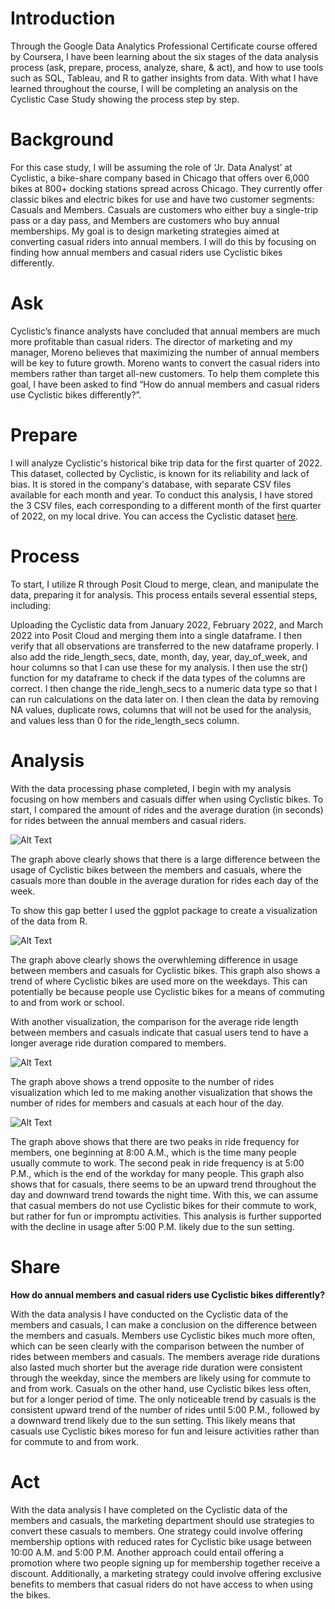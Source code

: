 # Introduction
Through the Google Data Analytics Professional Certificate course offered by Coursera, I have been learning about the six stages of the data analysis process (ask, prepare, process, analyze, share, & act), and how to use tools such as SQL, Tableau, and R to gather insights from data. With what I have learned throughout the course, I will be completing an analysis on the Cyclistic Case Study showing the process step by step.

# Background
For this case study, I will be assuming the role of ‘Jr. Data Analyst’ at Cyclistic, a bike-share company based in Chicago that offers over 6,000 bikes at 800+ docking stations spread across Chicago. They currently offer classic bikes and electric bikes for use and have two customer segments: Casuals and Members. Casuals are customers who either buy a single-trip pass or a day pass, and Members are customers who buy annual memberships. My goal is to design marketing strategies aimed at converting casual riders into annual members. I will do this by focusing on finding how annual members and casual riders use Cyclistic bikes differently.

# Ask
Cyclistic’s finance analysts have concluded that annual members are much more profitable than casual riders. The director of marketing and my manager, Moreno believes that maximizing the number of annual members will be key to future growth. Moreno wants to convert the casual riders into members rather than target all-new customers. To help them complete this goal, I have been asked to find “How do annual members and casual riders use Cyclistic bikes differently?”.

# Prepare
I will analyze Cyclistic's historical bike trip data for the first quarter of 2022. This dataset, collected by Cyclistic, is known for its reliability and lack of bias. It is stored in the company's database, with separate CSV files available for each month and year. To conduct this analysis, I have stored the 3 CSV files, each corresponding to a different month of the first quarter of 2022, on my local drive. You can access the Cyclistic dataset [here](https://divvy-tripdata.s3.amazonaws.com/index.html).

# Process
To start, I utilize R through Posit Cloud to merge, clean, and manipulate the data, preparing it for analysis. This process entails several essential steps, including:

Uploading the Cyclistic data from January 2022, February 2022, and March 2022 into Posit Cloud and  merging them into a single dataframe. I then verify that all observations are transferred to the new dataframe properly. I also add the ride_length_secs, date, month, day, year, day_of_week, and hour columns so that I can use these for my analysis. I then use the str() function for my dataframe to check if the data types of the columns are correct. I then change the ride_lengh_secs to a numeric data type so that I can run calculations on the data later on. I then clean the data by removing NA values, duplicate rows, columns that will not be used for the analysis, and values less than 0 for the ride_length_secs column.

# Analysis
With the data processing phase completed, I begin with my analysis focusing on how members and casuals differ when using Cyclistic bikes.
To start, I compared the amount of rides and the average duration (in seconds) for rides between the annual members and casual riders.

![Alt Text](number_of_rides_and_average_duration.JPG)

The graph above clearly shows that there is a large difference between the usage of Cyclistic bikes between the members and casuals, where the casuals more than double in the average duration for rides each day of the week.

To show this gap better I used the ggplot package to create a visualization of the data from R.

![Alt Text](number_of_rides_each_day.jpg)

The graph above clearly shows the overwhleming difference in usage between members and casuals for Cyclistic bikes. This graph also shows a trend of where Cyclistic bikes are used more on the weekdays. This can potentially be because people use Cyclistic bikes for a means of commuting to and from work or school.

With another visualization, the comparison for the average ride length between members and casuals indicate that casual users tend to have a longer average ride duration compared to members.

![Alt Text](number_of_rides_each_day.jpg)

The graph above shows a trend opposite to the number of rides visualization which led to me making another visualization that shows the number of rides for members and casuals at each hour of the day.

![Alt Text](number_of_rides_each_hour.jpg)

The graph above shows that there are two peaks in ride frequency for members, one beginning at 8:00 A.M., which is the time many people usually commute to work. The second peak in ride frequency is at 5:00 P.M., which is the end of the workday for many people. This graph also shows that for casuals, there seems to be an upward trend throughout the day and downward trend towards the night time. With this, we can assume that casual members do not use Cyclistic bikes for their commute to work, but rather for fun or impromptu activities. This analysis is further supported with the decline in usage after 5:00 P.M. likely due to the sun setting.

# Share
**How do annual members and casual riders use Cyclistic bikes differently?**

With the data analysis I have conducted on the Cyclistic data of the members and casuals, I can make a conclusion on the difference between the members and casuals.
Members use Cyclistic bikes much more often, which can be seen clearly with the comparison between the number of rides between members and casuals. The members average ride durations also lasted much shorter but the average ride duration were consistent through the weekday, since the members are likely using for commute to and from work. Casuals on the other hand, use Cyclistic bikes less often, but for a longer period of time. The only noticeable trend by casuals is the consistent upward trend of the number of rides until 5:00 P.M., followed by a downward trend likely due to the sun setting. This likely means that casuals use Cyclistic bikes moreso for fun and leisure activities rather than for commute to and from work.

# Act
With the data analysis I have completed on the Cyclistic data of the members and casuals, the marketing department should use strategies to convert these casuals to members. One strategy could involve offering membership options with reduced rates for Cyclistic bike usage between 10:00 A.M. and 5:00 P.M. Another approach could entail offering a promotion where two people signing up for membership together receive a discount. Additionally, a marketing strategy could involve offering exclusive benefits to members that casual riders do not have access to when using the bikes.

